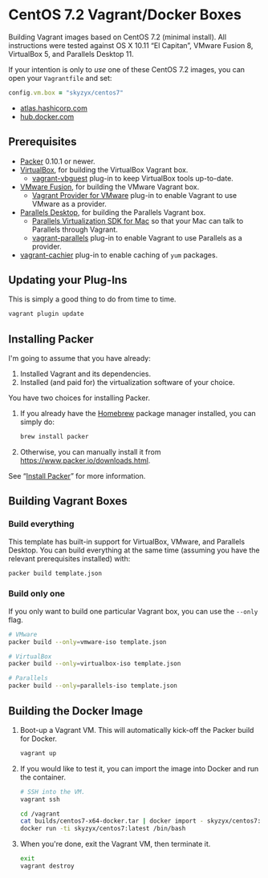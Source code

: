 # CentOS 7.2 Vagrant/Docker Boxes

Building Vagrant images based on CentOS 7.2 (minimal install). All instructions were tested against OS X 10.11 “El Capitan”, VMware Fusion 8, VirtualBox 5, and Parallels Desktop 11.

If your intention is only to _use_ one of these CentOS 7.2 images, you can open your `Vagrantfile` and set:

```ruby
config.vm.box = "skyzyx/centos7"
```

* [atlas.hashicorp.com](https://atlas.hashicorp.com/skyzyx/boxes/centos7/)
* [hub.docker.com](https://hub.docker.com/r/skyzyx/centos7/)

## Prerequisites

* [Packer](https://www.packer.io/downloads.html) 0.10.1 or newer.
* [VirtualBox](https://www.virtualbox.org/wiki/Downloads), for building the VirtualBox Vagrant box.
    * [vagrant-vbguest](https://github.com/dotless-de/vagrant-vbguest) plug-in to keep VirtualBox tools up-to-date.
* [VMware Fusion](http://www.vmware.com/products/fusion), for building the VMware Vagrant box.
    * [Vagrant Provider for VMware](https://www.vagrantup.com/docs/vmware/installation.html) plug-in to enable Vagrant to use VMware as a provider.
* [Parallels Desktop](http://www.parallels.com/products/desktop/download/), for building the Parallels Vagrant box.
    * [Parallels Virtualization SDK for Mac](http://www.parallels.com/download/pvsdk/) so that your Mac can talk to Parallels through Vagrant.
    * [vagrant-parallels](http://parallels.github.io/vagrant-parallels/) plug-in to enable Vagrant to use Parallels as a provider.
* [vagrant-cachier](http://fgrehm.viewdocs.io/vagrant-cachier/) plug-in to enable caching of `yum` packages.

## Updating your Plug-Ins

This is simply a good thing to do from time to time.

```bash
vagrant plugin update
```

## Installing Packer

I'm going to assume that you have already:

1. Installed Vagrant and its dependencies.
1. Installed (and paid for) the virtualization software of your choice.

You have two choices for installing Packer.

1. If you already have the [Homebrew](http://brew.sh) package manager installed, you can simply do:

   ```bash
   brew install packer
   ```

1. Otherwise, you can manually install it from <https://www.packer.io/downloads.html>.

See “[Install Packer](https://www.packer.io/intro/getting-started/setup.html)” for more information.

## Building Vagrant Boxes

### Build everything

This template has built-in support for VirtualBox, VMware, and Parallels Desktop. You can build everything at the same time (assuming you have the relevant prerequisites installed) with:

```bash
packer build template.json
```

### Build only one

If you only want to build one particular Vagrant box, you can use the `--only` flag.

```bash
# VMware
packer build --only=vmware-iso template.json

# VirtualBox
packer build --only=virtualbox-iso template.json

# Parallels
packer build --only=parallels-iso template.json
```

## Building the Docker Image

1. Boot-up a Vagrant VM. This will automatically kick-off the Packer build for Docker.

   ```bash
   vagrant up
   ```

2. If you would like to test it, you can import the image into Docker and run the container.

   ```bash
   # SSH into the VM.
   vagrant ssh
   
   cd /vagrant
   cat builds/centos7-x64-docker.tar | docker import - skyzyx/centos7:latest
   docker run -ti skyzyx/centos7:latest /bin/bash
   ```

3. When you're done, exit the Vagrant VM, then terminate it.

   ```bash
   exit
   vagrant destroy
   ```
